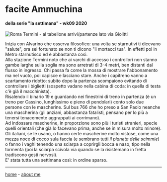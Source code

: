 # facite Ammuchina 
#### della serie "la settimana" - wk09 2020  

![](https://drive.google.com/uc?id=14jPV9KmSwVnFTcESYbIXY9WO8wvgZ-TB "Roma Termini - al tabellone arrivi/partenze lato via Giolitti")   

Inizia con Alvarino che osserva filosofico: una volta se starnutivi ti dicevano "salute", ora sei fortunato se non ti dicono "li mortacci tua". In effetti poi in Metro starnutisco ed è abbastanza così.   
Alla stazione Termini noto che ai varchi di accesso i controllori non stanno gambe larghe sulla soglia ma sono arretrati di 3-4 metri, ben distanti dal flusso in ingresso. Chi passa fa come la mossa di mostrare l'abbonamento ma nel vuoto, poi capisce e lasciano stare. Anche i capitreno vanno a scartamento ridotto: subito dopo la partenza scompaiono evitando di controllare i biglietti (sospetto vadano nella cabina di coda: in quella di testa c'è già il macchinista).    
Risalendo il binario 19 e guardando nei finestrini di treno in partenza (è un treno per Cassino, lunghissimo e pieno di pendolari) conto solo due persone con le mascherine. Sul bus 766 che ho preso a San Paolo neanche una mascherina (gli anziani, abbastanza fatalisti, pensano per lo più a tenersi tenacemente aggrappati ai corrimano).  
Ad indossare mascherine, in proporzione sono più i turisti stranieri, specie quelli orientali (che già lo facevano prima, anche se in misura molto minore). Gli italiani, se le usano, o hanno certe mascherine molto vistose, come una mezza noce di cocco sula faccia (e sembrano tutti *il pianeta delle scimmie*) o fanno i vaghi tenendo una sciarpa a coprirgli bocca e naso, tipo nella tormenta (poi la sciarpa scivola via quando se la risistemano in fretta tradiscono gesti nervosi).   
E' stata tutta una settimana così: in ordine sparso. 

---  
[home](/index.md) - [about me](/aboutme.md)  
